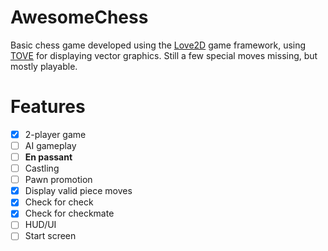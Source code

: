 # AwesomeChess

Basic chess game developed using the [Love2D](https://love2d.org) game framework, using [TOVE](https://github.com/poke1024/tove2d) for displaying vector graphics. Still a few special moves missing, but mostly playable.

# Features
 - [x] 2-player game
 - [ ] AI gameplay
 - [ ] **En passant**
 - [ ] Castling
 - [ ] Pawn promotion
 - [x] Display valid piece moves
 - [x] Check for check
 - [x] Check for checkmate
 - [ ] HUD/UI
 - [ ] Start screen
